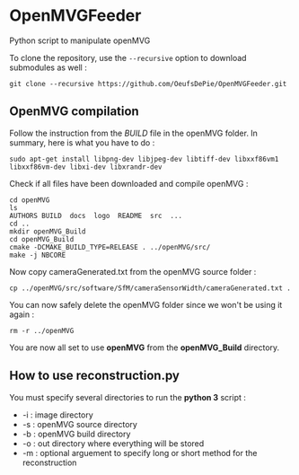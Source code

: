 # OpenMVGFeeder
Python script to manipulate openMVG

To clone the repository, use the `--recursive` option to download submodules as well :

```
git clone --recursive https://github.com/OeufsDePie/OpenMVGFeeder.git
``` 

## OpenMVG compilation

Follow the instruction from the *BUILD* file in the openMVG folder. In summary, here is what you have to do :

```
sudo apt-get install libpng-dev libjpeg-dev libtiff-dev libxxf86vm1 libxxf86vm-dev libxi-dev libxrandr-dev
```

Check if all files have been downloaded and compile openMVG : 

```
cd openMVG
ls
AUTHORS BUILD  docs  logo  README  src  ...
cd ..
mkdir openMVG_Build
cd openMVG_Build
cmake -DCMAKE_BUILD_TYPE=RELEASE . ../openMVG/src/
make -j NBCORE
```
Now copy cameraGenerated.txt from the openMVG source folder :
```
cp ../openMVG/src/software/SfM/cameraSensorWidth/cameraGenerated.txt .
```
You can now safely delete the openMVG folder since we won't be using it again :
```
rm -r ../openMVG
```
You are now all set to use **openMVG** from the **openMVG_Build** directory. 

## How to use reconstruction.py
You must specify several directories to run the **python 3** script :

* -i : image directory
* -s : openMVG source directory
* -b : openMVG build directory
* -o : out directory where everything will be stored
* -m : optional arguement to specify long or short method for the reconstruction

